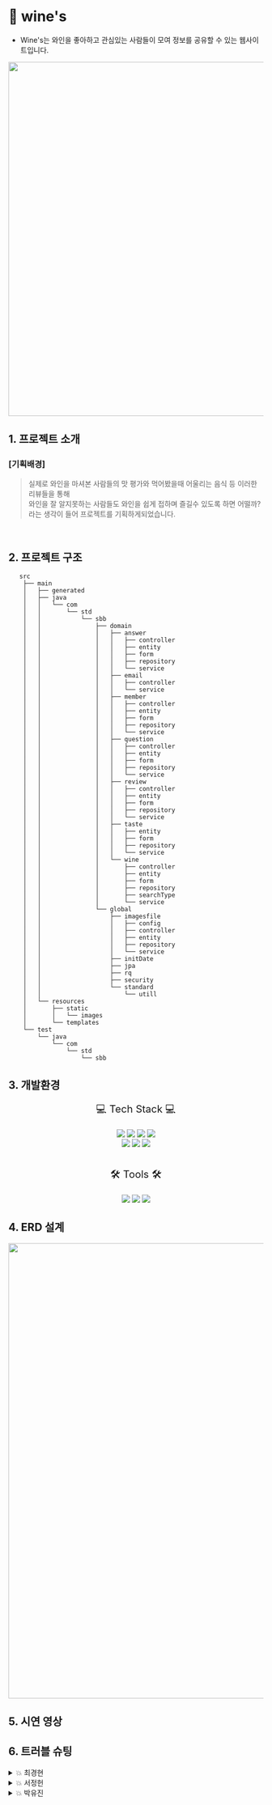 # 🍷 wine's
- Wine's는 와인을 좋아하고 관심있는 사람들이 모여 정보를 공유할 수 있는 웹사이트입니다.
<p align="center"><img width="700" src="https://github.com/winesProject/wines/assets/133175842/38a04926-d61b-4ceb-893c-c65b0d799f79"></p>

## 1. 프로젝트 소개
### [기획배경]
> 실제로 와인을 마셔본 사람들의 맛 평가와 먹어봤을때 어울리는 음식 등 이러한 리뷰들을 통해 </br>와인을 잘 알지못하는 사람들도
> 와인을 쉽게 접하며 즐길수 있도록 하면 어떨까? 라는 생각이 들어 프로젝트를 기획하게되었습니다.
</br>

## 2. 프로젝트 구조
```
   src
    ├── main
    │   ├── generated
    │   ├── java
    │   │   └── com
    │   │       └── std
    │   │           └── sbb
    │   │               ├── domain
    │   │               │   ├── answer
    │   │               │   │   ├── controller
    │   │               │   │   ├── entity
    │   │               │   │   ├── form
    │   │               │   │   ├── repository
    │   │               │   │   └── service
    │   │               │   ├── email
    │   │               │   │   ├── controller
    │   │               │   │   └── service
    │   │               │   ├── member
    │   │               │   │   ├── controller
    │   │               │   │   ├── entity
    │   │               │   │   ├── form
    │   │               │   │   ├── repository
    │   │               │   │   └── service
    │   │               │   ├── question
    │   │               │   │   ├── controller
    │   │               │   │   ├── entity
    │   │               │   │   ├── form
    │   │               │   │   ├── repository
    │   │               │   │   └── service
    │   │               │   ├── review
    │   │               │   │   ├── controller
    │   │               │   │   ├── entity
    │   │               │   │   ├── form
    │   │               │   │   ├── repository
    │   │               │   │   └── service
    │   │               │   ├── taste
    │   │               │   │   ├── entity
    │   │               │   │   ├── form
    │   │               │   │   ├── repository
    │   │               │   │   └── service
    │   │               │   └── wine
    │   │               │       ├── controller
    │   │               │       ├── entity
    │   │               │       ├── form
    │   │               │       ├── repository
    │   │               │       ├── searchType
    │   │               │       └── service
    │   │               └── global
    │   │                   ├── imagesfile
    │   │                   │   ├── config
    │   │                   │   ├── controller
    │   │                   │   ├── entity
    │   │                   │   ├── repository
    │   │                   │   └── service
    │   │                   ├── initDate
    │   │                   ├── jpa
    │   │                   ├── rq
    │   │                   ├── security
    │   │                   └── standard
    │   │                       └── utill
    │   └── resources
    │       ├── static
    │       │   └── images
    │       └── templates
    └── test
        └── java
            └── com
                └── std
                    └── sbb

```
## 3. 개발환경
<div align="center">
<p style="font-size:20px;">💻 Tech Stack 💻</p>
<img src="https://img.shields.io/badge/HTML5-E34F26?style=flat&logo=HTML5&logoColor=white"/>
<img src="https://img.shields.io/badge/Tailwindcss-06B6D4?style=flat&logo=Tailwindcss&logoColor=white"/>
<img src="https://img.shields.io/badge/JavaScript-f7df1e?style=flat&logo=JavaScript&logoColor=white"/>
<img src="https://img.shields.io/badge/Java-007396?style=flat&logo=Java&logoColor=white"/>
<br/>
<img src="https://img.shields.io/badge/mariadb-003545?style=flat&logo=mariadb&logoColor=white"/>
<img src="https://img.shields.io/badge/MySQL-4479a1?style=flat&logo=mysql&logoColor=white"/> 
<img src="https://img.shields.io/badge/Springboot-6DB33F?style=flat&logo=Springboot&logoColor=white"/>

<br/>
<br/>
  
<p style="font-size:20px;">🛠 Tools 🛠</p>
<img src="https://img.shields.io/badge/GitHub-181717?style=flat&logo=GitHub&181717=white"/>
<img src="https://img.shields.io/badge/intellijidea-000000?style=flat&logo=intellijidea&logoColor=white">
<img src="https://img.shields.io/badge/dbeaver-382923?style=flat&logo=dbeaver&logoColor=white">
</div>

## 4. ERD 설계
<p align="center"><img width="900" src="https://github.com/winesProject/wines/assets/133175842/34e4b2cd-c5a7-4591-9a34-5d633dfe5956"></p>

## 5. 시연 영상

## 6. 트러블 슈팅
<details>
<summary>💥 최경현 </summary>
<b>이미지 업로드</b>

1. 이미지 업로드와 동시에 변환을 시키는데 경로 설정, 파일 변경, 전송 실패 등등.. 여러 문제가 발생하였다. 이미지 업로드 트러블을 해결하기 위해서 디버깅 및, 검색을 이용해 문제를 해결하였다.
2. Ex )enctype="multipart/form-data" 문제나 public void addResourceHandlers(ResourceHandlerRegistry registry) 파일에서의 경로 설정 혹은, file handler에서의 파일 저장 방법 등.. 을 이용하여 여러 문제를 해결하였다.

<b>소셜 로그인</b>

1. 소셜 로그인을 진행 하면서 application 설정오류 및 여러 문제가 발생하였다.
2. application과 notprod를 잘 비교하면서 수정하였고, 문제를 해결하였다.

<b>찜 목록 구현</b>

1. 찜 목록을 구현하면서, 찜을 하는 순간 데이터가 전송이 안되는 문제와, 찜을 한 유저일 경우 찜한 상태가 유지되도록 구현하는데 문제가 많이 생겼다.
2. 스크립트가 html에 전송이 되지않아서 클릭이 안되는 문제를 html안에 직접 넣어줌으로써 해결하였고, 데이터가 전송이 안되는 문제는 스크립트에서 csrf토큰을 같이 전송시켜 주면서 문제를 해결하였으며, 찜한 상태를 유지시키기 위해 클릭하거나 접속할 때 마다 로그인한 회원을 비교하기 위해entity에 클릭할 때마다 비교하기 위한 생성자 함수를 만들어서 html에서 타임리프를 사용하여서 문제를 해결하였다.

<b>이메일 전송 구현</b>

1. 이메일 전송을 구현하면서, 전송이 안되는 문제와, 전송은 되더라도 메일로 안받아 지는 문제 등.. 을 겪었다.
2. 이메일 전송이 안되는 문제는 application에서 메일 설정을 잘못 하여서 전송이 안되었었다. 그래서 전송시키는 주최자 메일을 설정하여서 문제를 해결하였으며, 전송이 안되는 문제는 전송 시키기 전에 일단 회원가입 시 해당 메일로 회원가입이 완료되었다는 구문을 발송시키면서 예비작업을 완료하였으며, 그 다음에는 이메일로 인증을 시키기 위하여 이메일 등록을 하면은 해당 이메일로 랜덤 인증번호를 발송 시키기 위해 스크립트로 구현을 하였으며, 해당 인증번호를 받으면서 정확하게 입력하였을때, 회원가입이 진행되게 하도록 구현하였다.

<b>카테고리 구현</b>

1. 카테고리를 구현하는 중에 저장된 wine값을 불러오기 위한 과정에서 문제가 많았으며, 카테고리가 되더라도 페이징이 안되는 문제를 겪었다.
2. 카테고리를 구현하면서 페이징을 적용 시키기 위해 원래 wine리스트에서 페이징을 하는 곳에 직접적으로 불러오면서 동시에 null일 경우를 같이 처리하면서 문제를 해결하였다. 서비스에서 경우의 수를 만들어서 레포지토리에서 호출하였으며, 레포지토리에서는 쿼리문을 이용하여 값을 받아올 수 있도록 구현하였다. 구현은 하여도 페이징이 되지 않았었는데, 페이징을 시키기 위해서 html에서 GET형식으로 값을 요청하면서 파라미터에 직접 값을 추가해주면서 페이징을 구현시켰다.

<b>wine의 4/4분면 구현</b>

1. wine자체 내에서 4/4분면 값을 저장시키는 도중에 문제가 많이 발생하였다.
2. 문제를 해결하기 위해 이 값을 받는 entity를 따로 만들었으며, 라디오 버튼 값을 유지시키기 위해 유지시키는 스크립트 구문을 html에 추가하였다, 그리고 html의 복잡성을 해결하기 위해 4/4분면 라디오 버튼 html파일을 따로 만들었으며, 그 값을 불러오기 위해 id값과 name값을 따로 설정하였다.
<br/>
</details>
<details>
<summary>💥 서정헌 </summary>
  내용
<br/>
</details>
<details>
<summary>💥 박유진 </summary>
  내용
<br/>
</details>
